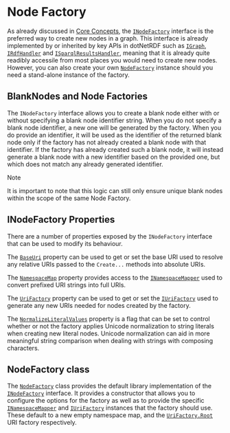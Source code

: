 # Node Factory

As already discussed in [Core Concepts](core_concepts.md), the [`INodeFactory`](xref:VDS.RDF.INodeFactory) interface is the preferred way to create new nodes in a graph.
This interface is already implemented by or inherited by key APIs in dotNetRDF such as [`IGraph`](xref:VDS.RDF.IGraph), [`IRdfHandler`](xref:VDS.RDF.IRdfHandler) and [`ISparqlResultsHandler`](xref:VDS.RDF.ISparqlResultsHandler), meaning that it is already quite readibly accessile from most places you would need to create new nodes.
However, you can also create your own [`NodeFactory`](xref:VDS.RDF.NodeFactory) instance should you need a stand-alone instance of the factory.

## BlankNodes and Node Factories

The `INodeFactory` interface allows you to create a blank node either with or without specifying a blank node identifier string.
When you do not specify a blank node identifier, a new one will be generated by the factory.
When you do provide an identifier, it will be used as the identifier of the returned blank node only if the factory has not already created a blank node with that identifier. If the factory has already created such a blank node, it will instead generate a blank node with a new identifier based on the provided one, but which does not match any already generated identifier.

> [!NOTE]
> It is important to note that this logic can still only ensure unique blank nodes within the scope of the same Node Factory.

## INodeFactory Properties

There are a number of properties exposed by the `INodeFactory` interface that can be used to modify its behaviour.

The [`BaseUri`](xref:VDS.RDF.INodeFactory.BaseUri) property can be used to get or set the base URI used to resolve any relative URIs passed to the `Create...` methods into absolute URIs.

The [`NamespaceMap`](xref:VDS.RDF.INodeFactory.NamespaceMap) property provides access to the [`INamespaceMapper`](namespace_mapper.md) used to convert prefixed URI strings into full URIs.

The [`UriFactory`](xref:VDS.RDF.INodeFactory.UriFactory) property can be used to get or set the [`IUriFactory`](uri_factory.md) used to generate any new URIs needed for nodes created by the factory.

The [`NormalizeLiteralValues`](xref:VDS.RDF.INodeFactory.NormalizeLiteralValues) property is a flag that can be set to control whether or not the factory applies Unicode normalization to string literals when creating new literal nodes.
Unicode normalization can aid in more meaningful string comparison when dealing with strings with composing characters.

## NodeFactory class

The [`NodeFactory`](xref:VDS.RDF.NodeFactory) class provides the default library implementation of the [`INodeFactory`](xref:VDS.RDF.INodeFactory) interface.
It provides a constructor that allows you to configure the options for the factory as well as to provide the specific [`INamespaceMapper`](namespace_mapper.md) and [`IUriFactory`](uri_factory.md) instances that the factory should use.
These default to a new empty namespace map, and the [`UriFactory.Root`](xref:VDS.RDF.UriFactory.Root) URI factory respectively.